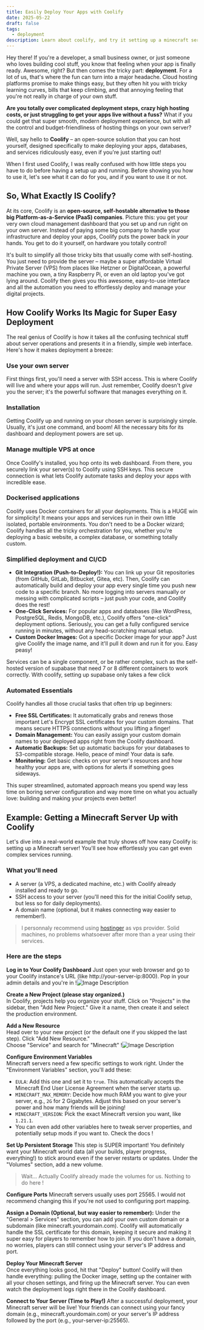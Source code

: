```yaml
---
title: Easily Deploy Your Apps with Coolify
date: 2025-05-22
draft: false
tags:
  - deployment
description: Learn about coolify, and try it setting up a minecraft server
---
```


Hey there! If you're a developer, a small business owner, or just someone who loves building cool stuff, you know that feeling when your app is finally ready. Awesome, right? But then comes the tricky part: **deployment**. For a lot of us, that's where the fun can turn into a major headache. Cloud hosting platforms promise to make things easy, but they often hit you with tricky learning curves, bills that keep climbing, and that annoying feeling that you're not really in charge of your own stuff.

**Are you totally over complicated deployment steps, crazy high hosting costs, or just struggling to get your apps live without a fuss?** What if you could get that super smooth, modern deployment experience, but with all the control and budget-friendliness of hosting things on your own server?

Well, say hello to **Coolify** – an open-source solution that you can host yourself, designed specifically to make deploying your apps, databases, and services ridiculously easy, even if you're just starting out!

When I first used Coolify, I was really confused with how little steps you have to do before having a setup up and running. Before showing you how to use it, let's see what it can do for you, and if you want to use it or not.

## So, What Exactly IS Coolify?

At its core, Coolify is an **open-source, self-hostable alternative to those big Platform-as-a-Service (PaaS) companies**. Picture this: you get your very own cloud management dashboard that you set up and run right on your own server. Instead of paying some big company to handle your infrastructure and deploy your apps, Coolify puts the power back in _your_ hands. You get to do it yourself, on hardware you totally control!

It's built to simplify all those tricky bits that usually come with self-hosting. You just need to provide the server – maybe a super affordable Virtual Private Server (VPS) from places like Hetzner or DigitalOcean, a powerful machine you own, a tiny Raspberry Pi, or even an old laptop you've got lying around. Coolify then gives you this awesome, easy-to-use interface and all the automation you need to effortlessly deploy and manage your digital projects.

## How Coolify Works Its Magic for Super Easy Deployment

The real genius of Coolify is how it takes all the confusing technical stuff about server operations and presents it in a friendly, simple web interface. Here's how it makes deployment a breeze:

### Use your own server
First things first, you'll need a server with SSH access. This is where Coolify will live and where your apps will run. Just remember, Coolify doesn't _give_ you the server; it's the powerful software that manages everything _on_ it.

### Installation
Getting Coolify up and running on your chosen server is surprisingly simple. Usually, it's just one command, and boom! All the necessary bits for its dashboard and deployment powers are set up.
    
### Manage multiple VPS at once
Once Coolify's installed, you hop onto its web dashboard. From there, you securely link your server(s) to Coolify using SSH keys. This secure connection is what lets Coolify automate tasks and deploy your apps with incredible ease.

### Dockerised applications
Coolify uses Docker containers for all your deployments. This is a HUGE win for simplicity! It means your apps and services run in their own little isolated, portable environments. You don't need to be a Docker wizard; Coolify handles all the tricky orchestration for you, whether you're deploying a basic website, a complex database, or something totally custom.
    
### Simplified deployment and CI/CD
- **Git Integration (Push-to-Deploy!):** You can link up your Git repositories (from GitHub, GitLab, Bitbucket, Gitea, etc). Then, Coolify can automatically build and deploy your app every single time you push new code to a specific branch. No more logging into servers manually or messing with complicated scripts – just push your code, and Coolify does the rest!
- **One-Click Services:** For popular apps and databases (like WordPress, PostgreSQL, Redis, MongoDB, etc.), Coolify offers "one-click" deployment options. Seriously, you can get a fully configured service running in minutes, without any head-scratching manual setup.
- **Custom Docker Images:** Got a specific Docker image for your app? Just give Coolify the image name, and it'll pull it down and run it for you. Easy peasy!

Services can be a single component, or be rather complex, such as the self-hosted version of supabase that need 7 or 8 different containers to work correctly. With coolify, setting up supabase only takes a few click

### Automated Essentials
Coolify handles all those crucial tasks that often trip up beginners:
- **Free SSL Certificates:** It automatically grabs and renews those important Let's Encrypt SSL certificates for your custom domains. That means secure HTTPS connections without you lifting a finger!
- **Domain Management:** You can easily assign your custom domain names to your deployed apps right from the Coolify dashboard.
- **Automatic Backups:** Set up automatic backups for your databases to S3-compatible storage. Hello, peace of mind! Your data is safe.
- **Monitoring:** Get basic checks on your server's resources and how healthy your apps are, with options for alerts if something goes sideways.

This super streamlined, automated approach means you spend way less time on boring server configuration and way more time on what you actually love: building and making your projects even better!

## Example: Getting a Minecraft Server Up with Coolify
Let's dive into a real-world example that truly shows off how easy Coolify is: setting up a Minecraft server! You'll see how effortlessly you can get even complex services running.

### What you'll need
- A server (a VPS, a dedicated machine, etc.) with Coolify already installed and ready to go.
- SSH access to your server (you'll need this for the initial Coolify setup, but less so for daily deployments).
- A domain name (optional, but it makes connecting way easier to remember!).

> I personnaly recommend using [hostinger](https://hostinger.fr?REFERRALCODE=AG8ROTOURI3W) as vps provider. Solid machines, no problems whatsoever after more than a year using their services.
    

### Here are the steps
**Log in to Your Coolify Dashboard**
Just open your web browser and go to your Coolify instance's URL (like http://your-server-ip:8000). Pop in your admin details and you're in
!![Image Description](/images/attachments/Pasted%20image%2020250522102419.png)

**Create a New Project (please stay organized.)**    
In Coolify, projects help you organize your stuff. Click on "Projects" in the sidebar, then "Add New Project." Give it a name, then create it and select the production environment.

**Add a New Resource**    
Head over to your new project (or the default one if you skipped the last step). Click "Add New Resource."    
Choose "Service" and search for "Minecraft"
!![Image Description](/images/attachments/Pasted%20image%2020250522102454.png)
    
**Configure Environment Variables**    
Minecraft servers need a few specific settings to work right. Under the "Environment Variables" section, you'll add these:
    
- `EULA`: Add this one and set it to `true`. This automatically accepts the Minecraft End User License Agreement when the server starts up.
- `MINECRAFT_MAX_MEMORY`: Decide how much RAM you want to give your server, e.g., `2G` for 2 Gigabytes. Adjust this based on your server's power and how many friends will be joining!
- `MINECRAFT_VERSION`: Pick the exact Minecraft version you want, like `1.21.1`.
- You can even add other variables here to tweak server properties, and potentially setup mods if you want to. Check the docs !
	
**Set Up Persistent Storage**
This step is SUPER important! You definitely want your Minecraft world data (all your builds, player progress, everything!) to stick around even if the server restarts or updates. Under the "Volumes" section, add a new volume.

> Wait... Actually Coolify already made the volumes for us. Nothing to do here !

**Configure Ports**
Minecraft servers usually uses port 25565. I would not recommend changing this if you're not used to configuring port mapping.
    
**Assign a Domain (Optional, but way easier to remember):**
Under the "General > Services" section, you can add your own custom domain or a subdomain (like minecraft.yourdomain.com). Coolify will automatically handle the SSL certificate for this domain, keeping it secure and making it super easy for players to remember how to join. If you don't have a domain, no worries, players can still connect using your server's IP address and port.
    
**Deploy Your Minecraft Server**    
Once everything looks good, hit that "Deploy" button! Coolify will then handle everything: pulling the Docker image, setting up the container with all your chosen settings, and firing up the Minecraft server. You can even watch the deployment logs right there in the Coolify dashboard.
    
**Connect to Your Server (Time to Play!)**
After a successful deployment, your Minecraft server will be live! Your friends can connect using your fancy domain (e.g., minecraft.yourdomain.com) or your server's IP address followed by the port (e.g., your-server-ip:25565).